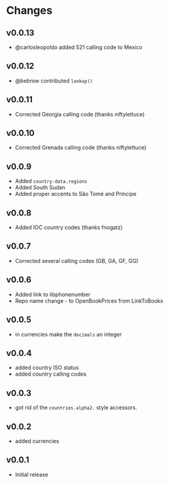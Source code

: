 # Changes

## v0.0.13

  * @carlosleopoldo added 521 calling code to Mexico

## v0.0.12

  * @bebrow contributed `lookup()`

## v0.0.11

  * Corrected Georgia calling code (thanks niftylettuce)

## v0.0.10

  * Corrected Grenada calling code (thanks niftylettuce)

## v0.0.9

  * Added `country-data.regions`
  * Added South Sudan
  * Added proper accents to São Tomé and Príncipe

## v0.0.8

  * Added IOC country codes (thanks fnogatz)

## v0.0.7

  * Corrected several calling codes (GB, GA, GF, GG)

## v0.0.6

  * Added link to libphonenumber
  * Repo name change - to OpenBookPrices from LinkToBooks

## v0.0.5

  * in currencies make the `decimals` an integer

## v0.0.4

  * added country ISO status
  * added country calling codes

## v0.0.3

  * got rid of the `countries.alpha2.` style accessors.

## v0.0.2

  * added currencies

## v0.0.1

  * Initial release
